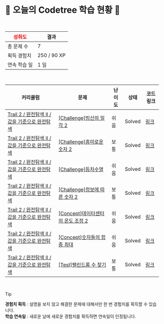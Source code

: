 # 🌲 오늘의 Codetree 학습 현황 🌲

<br />

| <span style="color:red;display:block;text-align:center;"> **성취도**</span> | 결과 |
|---|---|
| 총 문제 수 | 7 |
| 획득 경험치 | 250 / 90 XP |
| 연속 학습 일 | 1 일 |

<br />

|커리큘럼|문제|난이도|상태|코드 링크|
|---|---|---|---|---|
|[Trail 2 / 완전탐색 II / 값을 기준으로 완전탐색](https://www.codetree.ai/trail-info/novice-mid/)|[[Challenge]빙산의 일각 2](https://www.codetree.ai/trails/complete/curated-cards/challenge-the-tip-of-the-iceberg-2/)|쉬움|Solved|[링크](https://github.com/parkjaehak/codetree-codingtest/blob/main/250603/%EB%B9%99%EC%82%B0%EC%9D%98%20%EC%9D%BC%EA%B0%81%202/the-tip-of-the-iceberg-2.java)|
|[Trail 2 / 완전탐색 II / 값을 기준으로 완전탐색](https://www.codetree.ai/trail-info/novice-mid/)|[[Challenge]흥미로운 숫자 2](https://www.codetree.ai/trails/complete/curated-cards/challenge-interesting-numbers-2/)|보통|Solved|[링크](https://github.com/parkjaehak/codetree-codingtest/blob/main/250603/%ED%9D%A5%EB%AF%B8%EB%A1%9C%EC%9A%B4%20%EC%88%AB%EC%9E%90%202/interesting-numbers-2.java)|
|[Trail 2 / 완전탐색 II / 값을 기준으로 완전탐색](https://www.codetree.ai/trail-info/novice-mid/)|[[Challenge]등차수열](https://www.codetree.ai/trails/complete/curated-cards/challenge-arithmetic-sequence/)|쉬움|Solved|[링크](https://github.com/parkjaehak/codetree-codingtest/blob/main/250603/%EB%93%B1%EC%B0%A8%EC%88%98%EC%97%B4/arithmetic-sequence.java)|
|[Trail 2 / 완전탐색 II / 값을 기준으로 완전탐색](https://www.codetree.ai/trail-info/novice-mid/)|[[Challenge]정보에 따른 숫자 2](https://www.codetree.ai/trails/complete/curated-cards/challenge-number-based-on-information-2/)|보통|Solved|[링크](https://github.com/parkjaehak/codetree-codingtest/blob/main/250603/%EC%A0%95%EB%B3%B4%EC%97%90%20%EB%94%B0%EB%A5%B8%20%EC%88%98%202/number-based-on-information-2.java)|
|[Trail 2 / 완전탐색 II / 값을 기준으로 완전탐색](https://www.codetree.ai/trail-info/novice-mid/)|[[Concept]데이터센터의 온도 조정 2](https://www.codetree.ai/trails/complete/curated-cards/intro-adjusting-the-temperature-of-the-data-center-2/)|쉬움|Solved|[링크](https://github.com/parkjaehak/codetree-codingtest/blob/main/250603/%EB%8D%B0%EC%9D%B4%ED%84%B0%EC%84%BC%ED%84%B0%EC%9D%98%20%EC%98%A8%EB%8F%84%20%EC%A1%B0%EC%A0%95%202/adjusting-the-temperature-of-the-data-center-2.java)|
|[Trail 2 / 완전탐색 II / 값을 기준으로 완전탐색](https://www.codetree.ai/trail-info/novice-mid/)|[[Concept]숫자들의 합 중 최대](https://www.codetree.ai/trails/complete/curated-cards/intro-maximum-of-sum-of-numbers/)|쉬움|Solved|[링크](https://github.com/parkjaehak/codetree-codingtest/blob/main/250603/%EC%88%AB%EC%9E%90%EB%93%A4%EC%9D%98%20%ED%95%A9%20%EC%A4%91%20%EC%B5%9C%EB%8C%80/maximum-of-sum-of-numbers.java)|
|[Trail 2 / 완전탐색 II / 값을 기준으로 완전탐색](https://www.codetree.ai/trail-info/novice-mid/)|[[Test]팰린드롬 수 찾기](https://www.codetree.ai/trails/complete/curated-cards/test-find-the-number-of-palindrome/)|보통|Solved|[링크](https://github.com/parkjaehak/codetree-codingtest/blob/main/250603/%ED%8C%B0%EB%A6%B0%EB%93%9C%EB%A1%AC%20%EC%88%98%20%EC%B0%BE%EA%B8%B0/find-the-number-of-palindrome.java)|


<br />

> [!TIP]
> **경험치 획득** : 설명을 보지 않고 해결한 문제에 대해서만 한 번 경험치를 획득할 수 있습니다.  
> **학습 연속일** : 새로운 날에 새로운 경험치를 획득하면 연속일이 인정됩니다.

